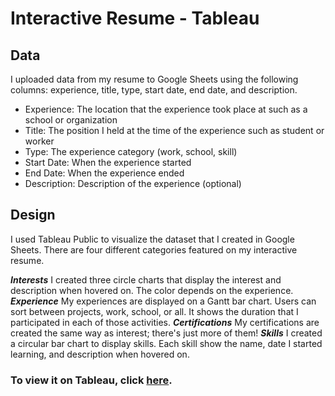 # Interactive Resume - Tableau

## Data
I uploaded data from my resume to Google Sheets using the following columns: experience, title, type, start date, end date, and description. 
- Experience: The location that the experience took place at such as a school or organization
- Title: The position I held at the time of the experience such as student or worker
- Type: The experience category (work, school, skill)
- Start Date: When the experience started
- End Date: When the experience ended
- Description: Description of the experience (optional)

## Design
I used Tableau Public to visualize the dataset that I created in Google Sheets. There are four different categories featured on my interactive resume.

**_Interests_**
I created three circle charts that display the interest and description when hovered on. The color depends on the experience.
**_Experience_**
My experiences are displayed on a  Gantt bar chart. Users can sort between projects, work, school, or all. It shows the duration that I participated in each of those activities.
**_Certifications_**
My certifications are created the same way as interest; there's just more of them!
**_Skills_**
I created a circular bar chart to display skills. Each skill show the name, date I started learning, and description when hovered on.


### To view it on Tableau, click [here](https://public.tableau.com/views/SarahGraddy-InteractiveResume/InteractiveResume?:language=en-US&:display_count=n&:origin=viz_share_link).


